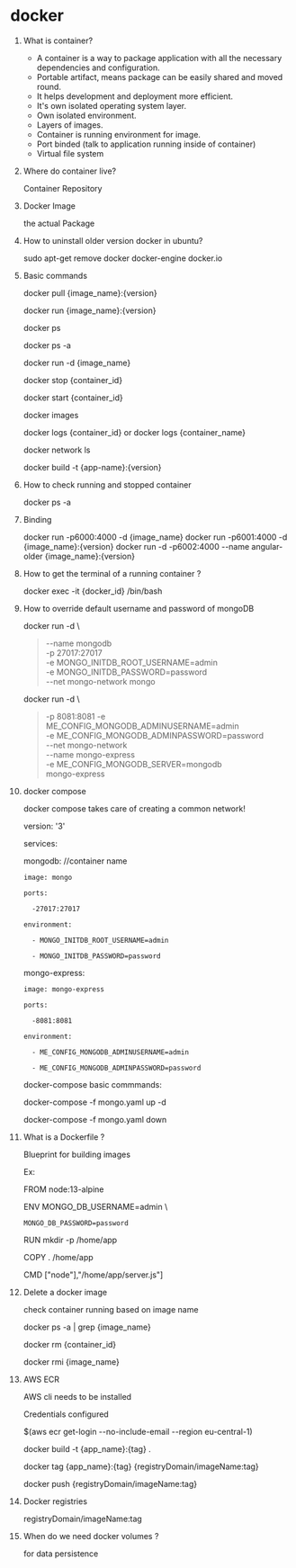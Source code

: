 # docker

1. What is container?

   * A container is a way to package application with all the necessary dependencies and configuration. 
   * Portable artifact, means package can be easily shared and moved round.
   * It helps development and deployment more efficient. 
   * It's own isolated operating system layer.
   * Own isolated environment.
   * Layers of images.
   * Container is running environment for image.
   * Port binded (talk to application running inside of container)
   * Virtual file system

2. Where do container live?
   
   Container Repository
   
3. Docker Image

   the actual Package
   
4. How to uninstall older version docker in ubuntu?
   
   sudo apt-get remove docker docker-engine docker.io
   
5. Basic commands

   docker pull {image_name}:{version}
   
   docker run {image_name}:{version}
   
   docker ps 
   
   docker ps -a
   
   docker run -d {image_name}
   
   docker stop {container_id}
   
   docker start {container_id}
   
   docker images
   
   docker logs {container_id} or docker logs {container_name}
   
   docker network ls
   
   docker build -t {app-name}:{version}
   
   
6. How to check running and stopped container

   docker ps -a
   
7. Binding

   docker run -p6000:4000 -d {image_name}
   docker run -p6001:4000 -d {image_name}:{version}
   docker run -d -p6002:4000 --name angular-older {image_name}:{version}
   
8. How to get the terminal of a running container ?

   docker exec -it {docker_id} /bin/bash
   
9. How to override default username and password of mongoDB
  
   docker run  -d \
   > --name mongodb \
   > -p 27017:27017 \
   > -e MONGO_INITDB_ROOT_USERNAME=admin \
   > -e MONGO_INITDB_PASSWORD=password \
   > --net mongo-network
   > mongo
      
   
   docker run -d \
   > -p 8081:8081
   > -e ME_CONFIG_MONGODB_ADMINUSERNAME=admin \
   > -e ME_CONFIG_MONGODB_ADMINPASSWORD=password \
   > --net mongo-network \
   > --name mongo-express \
   > -e ME_CONFIG_MONGODB_SERVER=mongodb \
   > mongo-express

10. docker compose 

    docker compose takes care of creating a common network!

    version: '3'
    
    services: 
    
      mongodb:   //container name
      
        image: mongo
        
        ports:
        
          -27017:27017
          
        environment:
        
          - MONGO_INITDB_ROOT_USERNAME=admin
           
          - MONGO_INITDB_PASSWORD=password
          
          
     mongo-express:
     
        image: mongo-express
        
        ports:
        
          -8081:8081
          
        environment:
        
          - ME_CONFIG_MONGODB_ADMINUSERNAME=admin
          
          - ME_CONFIG_MONGODB_ADMINPASSWORD=password

    
    docker-compose basic commmands:
    
      docker-compose -f mongo.yaml up -d
      
      docker-compose -f mongo.yaml down
      
11. What is a Dockerfile ?

    Blueprint for building images
    
    Ex:
    
    FROM node:13-alpine
    
    ENV MONGO_DB_USERNAME=admin \
    
        MONGO_DB_PASSWORD=password
        
    RUN mkdir -p /home/app
    
    COPY . /home/app
    
    CMD ["node"],"/home/app/server.js"]
    
  
 12. Delete a docker image

      check container running based on image name
      
      docker ps -a | grep {image_name}
      
      docker rm {container_id}
        
      docker rmi {image_name}
      
      
 13. AWS ECR
      
      AWS cli needs to be installed 
      
      Credentials configured
      
      $(aws ecr get-login --no-include-email --region eu-central-1)
      
      docker build -t {app_name}:{tag} .
      
      docker tag {app_name}:{tag} {registryDomain/imageName:tag}
      
      docker push {registryDomain/imageName:tag}
      
      
14. Docker registries

      registryDomain/imageName:tag
      
 
15. When do we need docker volumes ?

      for data persistence
      
  
      
      
 
 
    
    
    
    

    
 
      
 
    

          
    

   
   
